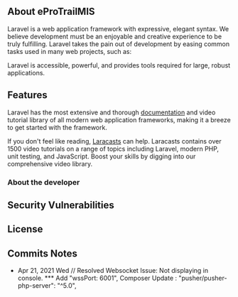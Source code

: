 ## About eProTrailMIS

Laravel is a web application framework with expressive, elegant syntax. We believe development must be an enjoyable and creative experience to be truly fulfilling. Laravel takes the pain out of development by easing common tasks used in many web projects, such as:


Laravel is accessible, powerful, and provides tools required for large, robust applications.

## Features

Laravel has the most extensive and thorough [documentation](https://laravel.com/docs) and video tutorial library of all modern web application frameworks, making it a breeze to get started with the framework.

If you don't feel like reading, [Laracasts](https://laracasts.com) can help. Laracasts contains over 1500 video tutorials on a range of topics including Laravel, modern PHP, unit testing, and JavaScript. Boost your skills by digging into our comprehensive video library.


### About the developer

## Security Vulnerabilities

## License

## Commits Notes

- Apr 21, 2021 Wed
// Resolved Websocket Issue: Not displaying in console.
*** Add "wssPort: 6001", Composer Update : "pusher/pusher-php-server": "^5.0",
